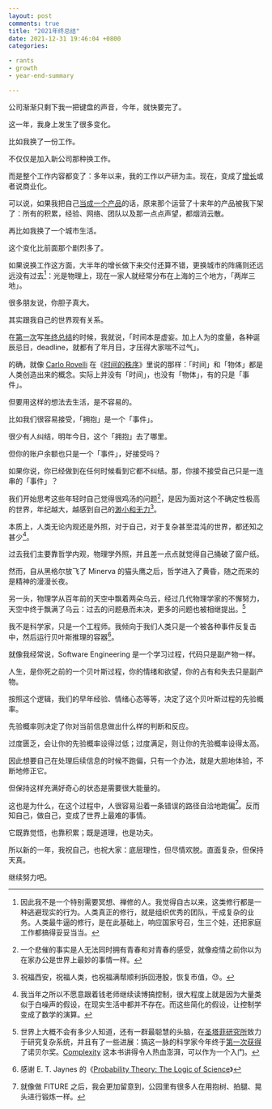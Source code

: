```yaml
---
layout: post
comments: true
title: "2021年终总结"
date: 2021-12-31 19:46:04 +0800
categories: 

- rants
- growth
- year-end-summary

---
```


公司渐渐只剩下我一把键盘的声音，今年，就快要完了。

这一年，我身上发生了很多变化。

比如我换了一份工作。

不仅仅是加入新公司那种换工作。

而是整个工作内容都变了：多年以来，我的工作以产研为主。现在，变成了[增长](/2021/06/what-i-learn-as-a-p5-growth-manager/)或者说商业化。

可以说，如果我把自己[当成一个产品](/2019/10/how-to-treat-your-30-years-career-as-a-product/)的话，原来那个运营了十来年的产品被我下架了：所有的积累，经验、网络、团队以及那一点点声望，都烟消云散。

再比如我换了一个城市生活。

这个变化比前面那个剧烈多了。

如果说换工作这方面，大半年的增长做下来交付还算不错，更换城市的阵痛则还远远没有过去[^1]：光是物理上，现在一家人就经常分布在上海的三个地方，「两岸三地」。

很多朋友说，你胆子真大。

其实跟我自己的世界观有关系。

在[第一次](/2017/12/last-day-in-2017/)写[年终总结](/categories/year-end-summary/)的时候，我就说，「时间本是虚妄。加上人为的度量，各种诞辰忌日，deadline，就都有了年月日，才压得大家喘不过气」。

的确，就像 [Carlo Rovelli](http://www.cpt.univ-mrs.fr/~rovelli/) 在《[时间的秩序](https://book.douban.com/subject/33424487/)》里说的那样：「时间」和「物体」都是人类创造出来的概念。实际上并没有「时间」，也没有「物体」，有的只是「事件」。

但要用这样的想法去生活，是不容易的。

比如我们很容易接受，「拥抱」是一个「事件」。

很少有人纠结，明年今日，这个「拥抱」去了哪里。

但你的账户余额也只是一个「事件」，好接受吗？

如果你说，你已经做到在任何时候看到它都不纠结。那，你接不接受自己只是一连串的「事件」？

我们开始思考这些年轻时自己觉得很鸡汤的问题[^2]，是因为面对这个不确定性极高的世界，年纪越大，越感到自己的[渺小和无力](/categories/mindfulness/)[^3]。

本质上，人类无论内观还是外照，对于自己，对于复杂甚至混沌的世界，都还知之甚少[^4]。

过去我们主要靠哲学内观，物理学外照，并且差一点点就觉得自己捅破了窗户纸。

然而，自从黑格尔放飞了 Minerva 的猫头鹰之后，哲学进入了黄昏，随之而来的是精神的漫漫长夜。

另一头，物理学从百年前的天空中飘着两朵乌云，经过几代物理学家的不懈努力，天空中终于飘满了乌云：过去的问题悬而未决，更多的问题也被相继提出。[^5]

我不是科学家，只是一个工程师。我倾向于我们人类只是一个被各种事件反复击中，然后运行贝叶斯推理的容器[^6]。

就像我经常说，Software Engineering 是一个学习过程，代码只是副产物一样。

人生，是你死之前的一个贝叶斯过程，你的情绪和欲望，你的占有和失去只是副产物。

按照这个逻辑，我们的早年经验、情绪心态等等，决定了这个贝叶斯过程的先验概率。

先验概率则决定了你对当前信息做出什么样的判断和反应。

过度匮乏，会让你的先验概率设得过低；过度满足，则让你的先验概率设得太高。

因此想要自己在处理后续信息的时候不跑偏，只有一个办法，就是大胆地体验，不断地修正它。

但保持这样充满好奇心的状态是需要很大能量的。

这也是为什么，在这个过程中，人很容易沿着一条错误的路径自洽地跑偏[^7]。反而知自己，做自己，变成了世界上最难的事情。

它既靠觉悟，也靠积累；既是道理，也是功夫。

所以新的一年，我祝自己，也祝大家：底层理性，但尽情欢脱。直面复杂，但保持天真。

继续努力吧。

[^1]: 因此我不是一个特别需要冥想、禅修的人。我觉得自古以来，这类修行都是一种逃避现实的行为。人类真正的修行，就是组织优秀的团队，干成复杂的业务。人类最牛逼的修行，是在此基础上，响应国家号召，生三个娃，还把家庭工作都搞得妥妥当当。
[^2]: 一个悲催的事实是人无法同时拥有青春和对青春的感受，就像疫情之前你以为在家办公是世界上最妙的事情一样。
[^3]: 祝福西安，祝福人类，也祝福满帮顺利拆回港股，恢复市值，😓。
[^4]: 我当年之所以不愿意跟着钱老师继续读博搞控制，很大程度上就是因为大量类似于白噪声的假设，在现实生活中都并不存在。而这些简化的假设，让控制学变成了数学的演算。
[^5]: 世界上大概不会有多少人知道，还有一群最聪慧的头脑，在[圣塔菲研究所](https://www.santafe.edu/)致力于研究复杂系统，并且有了一些进展：搞这一脉的科学家今年终于[第一次获得](https://www.santafe.edu/news-center/news/sfi-applauds-first-nobel-prize-complex-systems-research)了诺贝尔奖。[Complexity](https://www.amazon.com/Complexity-Emerging-Science-Order-Chaos-ebook/dp/B07WVV5J2R) 这本书讲得令人热血澎湃，可以作为一个入门。
[^6]: 感谢 E. T. Jaynes 的《[Probability Theory: The Logic of Science](https://www.amazon.com/Probability-Theory-Science-T-Jaynes/dp/0521592712)》
[^7]: 就像做 FITURE 之后，我会更加留意到，公园里有很多人在用抱树、拍腿、晃头进行锻炼一样。